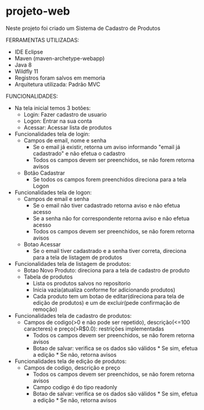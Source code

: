 # projeto-web

Neste projeto foi criado um Sistema de Cadastro de Produtos

FERRAMENTAS UTILIZADAS:
* IDE Eclipse
* Maven (maven-archetype-webapp)
* Java 8
* Wildfly 11
* Registros foram salvos em memoria
* Arquitetura utilizada: Padrão MVC

FUNCIONALIDADES:
* Na tela inicial temos 3 botões:
    * Login: Fazer cadastro de usuario
    * Logon: Entrar na sua conta
    * Acessar: Acessar lista de produtos
* Funcionalidades tela de login:
    * Campos de email, nome e senha
        * Se o email já existir, retorna um aviso informando "email já cadastrado" e não efetua o cadastro
        * Todos os campos devem ser preenchidos, se não forem retorna avisos
    * Botão Cadastrar
        * Se todos os campos forem preenchidos direciona para a tela Logon
* Funcionalidades tela de logon:
    * Campos de email e senha
        * Se o email não tiver cadastrado retorna aviso e não efetua acesso
        * Se a senha não for correspondente retorna aviso e não efetua acesso
        * Todos os campos devem ser preenchidos, se não forem retorna avisos
    * Botao Acessar
        * Se o email tiver cadastrado e a senha tiver correta, direciona para a tela de listagem de produtos
* Funcionalidades tela de listagem de produtos:
    * Botao Novo Produto: direciona para a tela de cadastro de produto
    * Tabela de produtos
        * Lista os produtos salvos no repositorio
        * Inicia vazia(atualiza conforme for adicionando produtos)
        * Cada produto tem um botao de editar(direciona para tela de edição de produtos) e um de excluir(pede confirmação de remoção)
 * Funcionalidades tela de cadastro de produtos:
    * Campos de codigo(>0 e não pode ser repetido), descrição(<=100 caracteres) e preço(>R$0.0): restrições implementadas
        * Todos os campos devem ser preenchidos, se não forem retorna avisos
        * Botao de salvar: verifica se os dados são válidos
              * Se sim, efetua a edição
              * Se não, retorna avisos
 * Funcionalidades tela de edição de produtos:
    * Campos de codigo, descrição e preço
        * Todos os campos devem ser preenchidos, se não forem retorna avisos
        * Campo codigo é do tipo readonly
        * Botao de salvar: verifica se os dados são válidos
              * Se sim, efetua a edição
              * Se não, retorna avisos
              
    
        
